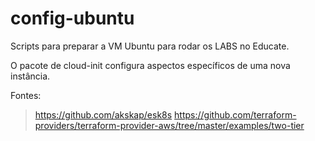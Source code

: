 # config-ubuntu

Scripts para preparar a VM Ubuntu para rodar os LABS no Educate.

O pacote de cloud-init configura aspectos específicos de uma nova instância.

Fontes:

> https://github.com/akskap/esk8s
> https://github.com/terraform-providers/terraform-provider-aws/tree/master/examples/two-tier

